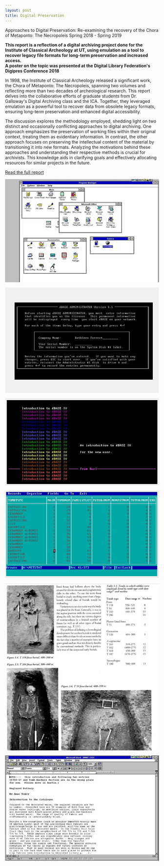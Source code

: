 ```yaml
---
layout: post
title: Digital Preservation
---
```

Approaches to Digital Preservation: Re-examining the recovery of the Chora of Metaponto: The Necropoleis Spring 2018 - Spring 2019

**This report is a reflection of a digital archiving project done for the Institute of Classical Archeology at UT, using emulation as a tool to recover legacy file formats for long-term preservation and increased access.** <br>
**A poster on the topic was presented at the Digital Library Federation's Digipres Conference 2018**

In 1998, the Institute of Classical Archeology released a significant work, the Chora of Metaponto: The Necropoleis, spanning two volumes and reflecting more than two decades of archeological research. This report delves into the collaborative efforts of graduate students from Dr. Galloway's Digital Archiving class and the ICA. Together, they leveraged emulation as a powerful tool to recover data from obsolete legacy formats, ensuring long-term preservation and enhanced digital accessibility.

The discussion explores the methodology employed, shedding light on two distinct and occasionally conflicting approaches to digital archiving. One approach emphasizes the preservation of working files within their original context, treating them as evidentiary information. In contrast, the other approach focuses on preserving the intellectual content of the material by transitioning it into new formats. Analyzing the motivations behind these approaches and understanding their respective methods is crucial for archivists. This knowledge aids in clarifying goals and effectively allocating resources for similar projects in the future.

[Read the full report](https://static1.squarespace.com/static/5c89631011f78455879eedb6/t/5d1505b5ef1f3900016b6931/1561658808353/Forrest_Approaches+to+Digital+Preservation.pdf)

![Preservation1](https://raw.githubusercontent.com/katforrest/katforrest.github.io/master/assets/img/Preservation1.jpg)

![Preservation2](https://raw.githubusercontent.com/katforrest/katforrest.github.io/master/assets/img/Preservation2.jpg)

![Preservation3](https://raw.githubusercontent.com/katforrest/katforrest.github.io/master/assets/img/Preservation3.jpg)

![Preservation4](https://raw.githubusercontent.com/katforrest/katforrest.github.io/master/assets/img/Preservation4.jpg)

![Preservation5](https://raw.githubusercontent.com/katforrest/katforrest.github.io/master/assets/img/Preservation5.jpg)

![Preservation6](https://raw.githubusercontent.com/katforrest/katforrest.github.io/master/assets/img/Preservation6.jpg)
